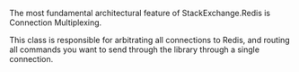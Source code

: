 The most fundamental architectural feature of StackExchange.Redis is Connection Multiplexing.

This class is responsible for arbitrating all connections to Redis, and routing all commands you want to send through the library through a single connection.
